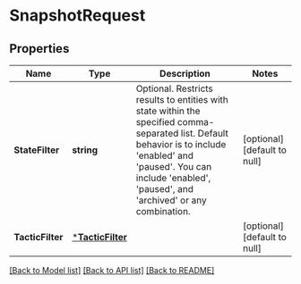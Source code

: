 # SnapshotRequest

## Properties
Name | Type | Description | Notes
------------ | ------------- | ------------- | -------------
**StateFilter** | **string** | Optional. Restricts results to entities with state within the specified comma-separated list. Default behavior is to include &#x27;enabled&#x27; and &#x27;paused&#x27;. You can include &#x27;enabled&#x27;, &#x27;paused&#x27;, and &#x27;archived&#x27; or any combination. | [optional] [default to null]
**TacticFilter** | [***TacticFilter**](TacticFilter.md) |  | [optional] [default to null]

[[Back to Model list]](../README.md#documentation-for-models) [[Back to API list]](../README.md#documentation-for-api-endpoints) [[Back to README]](../README.md)

